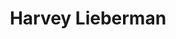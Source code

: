 ---
# Display name
title: Harvey Lieberman

# Is this the primary user of the site?
superuser: TRUE # true or false

# Role/position
role: Novartis

social:
- icon: linkedin
  icon_pack: fab
  link: https://www.linkedin.com/in/harvey-lieberman
#- icon: github
#  icon_pack: fab
#  link: https://github.com/epijim
#- icon: link
#  icon_pack: fab
#  link: https://github.com/epijim

# Enter email to display Gravatar (if Gravatar enabled in Config)
email: 'harvey.lieberman@novartis.com'

# Highlight the author in author lists? (true/false)
highlight_name: false

# Organizational groups that you belong to (for People widget)
#   Set this to `[]` or comment out if you are not using People widget.
user_groups:
- Organising Committee
---
